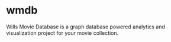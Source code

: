 # wmdb
Wills Movie Database is a graph database powered analytics and visualization project for your movie collection.
